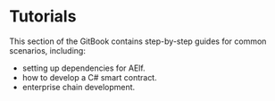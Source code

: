 # Tutorials

This section of the GitBook contains step-by-step guides for common scenarios, including:
- setting up dependencies for AElf.
- how to develop a C# smart contract.
- enterprise chain development.